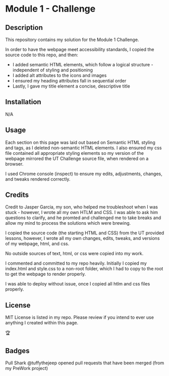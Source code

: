 # Module 1 - Challenge

## Description

This repository contains my solution for the Module 1 Challenge.

In order to have the webpage meet accessibility standards, I copied the source code to this repo, and then:
* I added semantic HTML elements, which follow a logical structure - independent of styling and positioning
* I added alt attributes to the icons and images
* I ensured my heading attributes fall in sequential order
* Lastly, I gave my title element a concise, descriptive title

## Installation
N/A

## Usage
Each section on this page was laid out based on Semantic HTML styling and tags, as I deleted non-semantic HTML elements. I also ensured my css file contained all appropriate styling elements so my version of the webpage mirrored the UT Challenge source file, when rendered on a browser.

I used Chrome console (inspect) to ensure my edits, adjustments, changes, and tweaks rendered correctly.

## Credits

Credit to Jasper Garcia, my son, who helped me troubleshoot when I was stuck - however, I wrote all my own HTLM and CSS. I was able to ask him questions to clarify, and he promted and challenged me to take breaks and allow my mind to process the solutions which were brewing.

I copied the source code (the starting HTML and CSS) from the UT provided lessons, however, I wrote all my own changes, edits, tweaks, and versions of my webpage, html, and css.

No outside sources of text, html, or css were copied into my work.

I commented and committed to my repo heavily. Initially I copied my index.html and style.css to a non-root folder, which I had to copy to the root to get the webpage to render properly.

I was able to deploy without issue, once I copied all htlm and css files properly.

## License

MIT License is listed in my repo. Please review if you intend to ever use anything I created within this page.

🏆
## Badges

Pull Shark
@tuffythejeep opened pull requests that have been merged (from my PreWork project)

